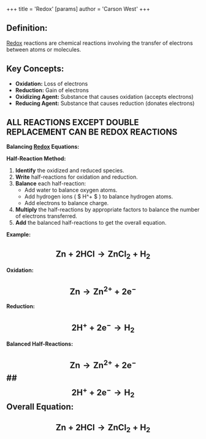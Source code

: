 +++
 title = 'Redox'
[params]
	author = 'Carson West'
+++

## **Definition:**
[Redox](./../redox/) reactions are chemical reactions involving the transfer of electrons between atoms or molecules.

## **Key Concepts:**
* **Oxidation:** Loss of electrons
* **Reduction:** Gain of electrons
* **Oxidizing Agent:** Substance that causes oxidation (accepts electrons)
* **Reducing Agent:** Substance that causes reduction (donates electrons)

## **ALL REACTIONS EXCEPT DOUBLE REPLACEMENT CAN BE REDOX REACTIONS**

**Balancing [Redox](./../redox/) Equations:**

**Half-Reaction Method:**
1. **Identify** the oxidized and reduced species.
2. **Write** half-reactions for oxidation and reduction.
3. **Balance** each half-reaction:
	 * Add water to balance oxygen atoms.
	 * Add hydrogen ions ( $ H^+ $ ) to balance hydrogen atoms.
	 * Add electrons to balance charge.
1. **Multiply** the half-reactions by appropriate factors to balance the number of electrons transferred.
2. **Add** the balanced half-reactions to get the overall equation.

**Example:**

##  $$  \text{Zn} + \text{2HCl} \rightarrow \text{ZnCl}_2 + \text{H}_2  $$  
**Oxidation:**  
##  $$ \text{Zn} \rightarrow \text{Zn}^{2+} + 2\text{e}^- $$  
**Reduction:** 
##  $$  2\text{H}^+ + 2\text{e}^- \rightarrow \text{H}_2 $$  
**Balanced Half-Reactions:**
##  $$  \text{Zn} \rightarrow \text{Zn}^{2+} + 2\text{e}^- $$  ##  $$  2\text{H}^+ + 2\text{e}^- \rightarrow \text{H}_2 $$  **Overall Equation:**
##  $$  \text{Zn} + 2\text{HCl} \rightarrow \text{ZnCl}_2 + \text{H}_2 $$  